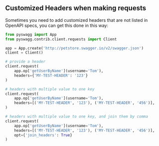 ## Customized Headers when making requests

Sometimes you need to add customized headers that are not listed in OpenAPI specs,
you can get this done in this way:

```python
from pyswagg import App
from pyswagg.contrib.client.requests import Client

app = App.create('http://petstore.swagger.io/v2/swagger.json')
client = Client()

# provide a header
client.request(
    app.op['getUserByName'](username='Tom'),
    headers={'MY-TEST-HEADER': '123'}
)

# headers with multiple value to one key
client.request(
    app.op['getUserByName'](username='Tom'),
    headers=[('MY-TEST-HEADER', '123'), ('MY-TEST-HEADER', '456')],
)

# headers with multiple value to one key, and join them by comma
client.request(
    app.op['getUserByName'](username='Tom'),
    headers=[('MY-TEST-HEADER', '123'), ('MY-TEST-HEADER', '456')],
    opt={'join_headers': True}
)
```

